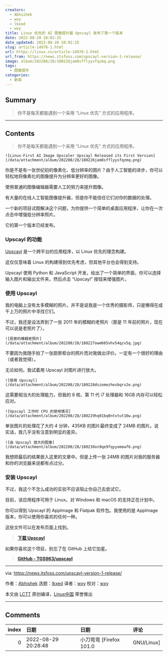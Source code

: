 ```yaml
---
creators:
  - Abhishek
  - wxy
  - lkxed
  - wxy
title: Linux 优先的 AI 图像提升器 Upscayl 发布了第一个版本
date: 2022-08-28 18:02:25
date_updated: 2022-08-28 18:02:25
slug: article-14976-1.html
url: https://linux.cn/article-14976-1.html
url_from: https://news.itsfoss.com/upscayl-version-1-release/
image: album/202208/28/180226jam8sfflyysfqzmq.png
tags:
  - 图像提升
categories:
  - 新闻
---
```


## Summary

> 你不是每天都能遇到一个采用 “Linux 优先” 方式的应用程序。

***

<!-- more -->

## Contents

> 
> 你不是每天都能遇到一个采用 “Linux 优先” 方式的应用程序。
> 
> 
> 

`![Linux-First AI Image Upscaler Upscayl Released its First Version](/data/attachment/album/202208/28/180226jam8sfflyysfqzmq.png)`

你是不是有一张世纪初的像素化、低分辨率的图片？由于人工智能的进步，你可以轻松地将像素化的图像提升为分辨率更好的图像。

使用普通的图像编辑器需要人工的努力来提升图像。

有大量的在线人工智能图像提升器，但是你不能信任它们对你的数据的处理。

一个新的项目试图解决这个问题，为你提供一个简单的桌面应用程序，让你在一次点击中增强低分辨率照片。

它的第一个版本已经发布。

### Upscayl 的功能

[Upscayl](https://github.com/TGS963/upscayl) 是一个跨平台的应用程序，以 Linux 优先的理念构建。

这仅仅意味着 Linux 的构建得到优先考虑，但其他平台也会得到支持。

Upscayl 使用 Python 和 JavaScript 开发，给出了一个简单的界面，你可以选择输入图片和输出文件夹，然后点击 “Upscayl” 按钮来增强图片。

### 使用 Upscayl

我的电脑上没有太多模糊的照片。并不是说我是一个优秀的摄影师，只是懒得在成千上万的照片中寻找它们。

不过，我还是设法弄到了一张 2011 年的模糊的老照片（那是 11 年前的照片，现在可以说是老照片了）。

`![厨房的模糊老照片](/data/attachment/album/202208/28/180227owm665vhv54qzv5q.jpg)`

不要因为我随手拍了一张厨房柜台的照片而对我做出评价。一定有一个很好的理由（或者我觉得）。

无论如何。我试着用 Upscayl 对图片进行放大。

`![使用 Upscayl](/data/attachment/album/202208/28/180228dszomezhesbqrv2e.png)`

这需要相当大的处理能力，但我的 8 核、第 11 代 i7 处理器和 16GB 内存可以轻松应对。

`![Upscayl 工作时 CPU 的使用情况](/data/attachment/album/202208/28/180229hq01bq0ntxtut10w.png)`

单张图片的处理花了大约 4 分钟，435KB 的图片最终变成了 24MB 的图片。说实话，我几乎没有注意到明显的差异。

`![由 Upscayl 放大的图像](/data/attachment/album/202208/28/180230xn9qe9fqyyomewf6.png)`

我想把最后的结果嵌入这里的文章中。但是上传一张 24MB 的图片对我的服务器和你的浏览器来说都有点过分。

### 安装 Upscayl

不过，我这个不怎么成功的实验不应该阻止你自己去尝试它。

目前，该应用程序可用于 Linux。对 Windows 和 macOS 的支持正在计划中。

你可以得到 Upscayl 的 AppImage 和 Flatpak 软件包。我使用的是 AppImage 版本，你可以使用你喜欢的任何一种。

这些文件可以在发布页面上找到。

> 
> **[下载 Upscayl](https://github.com/TGS963/upscayl/releases)**
> 
> 
> 

如果你喜欢这个项目，别忘了在 GitHub 上给它加星。

> 
> **[GitHub - TGS963/upscayl](https://github.com/TGS963/upscayl)**
> 
> 
> 

---

via: <https://news.itsfoss.com/upscayl-version-1-release/>

作者：[Abhishek](https://news.itsfoss.com/author/abhishek/) 选题：[lkxed](https://github.com/lkxed) 译者：[wxy](https://github.com/wxy) 校对：[wxy](https://github.com/wxy)

本文由 [LCTT](https://github.com/LCTT/TranslateProject) 原创编译，[Linux中国](https://linux.cn/) 荣誉推出

***

## Comments

|   index | 日期                | 日期                               | 评论                          |
|--------:|:--------------------|:-----------------------------------|:------------------------------|
|       0 | 2022-08-29 20:28:48 | 小刀弯弯 [Firefox 101.0|GNU/Linux] | Windows 和 macOS 已经支持了。 |
